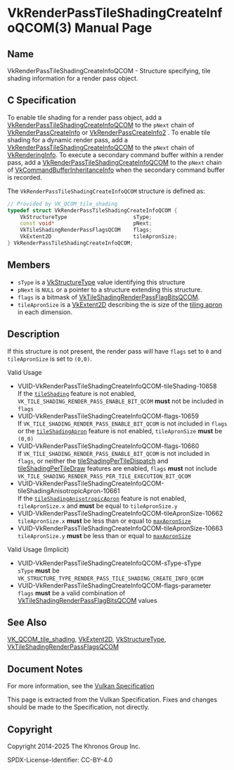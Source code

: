 # VkRenderPassTileShadingCreateInfoQCOM(3) Manual Page

## Name

VkRenderPassTileShadingCreateInfoQCOM - Structure specifying, tile shading information for a render pass object.



## [](#_c_specification)C Specification

To enable tile shading for a render pass object, add a [VkRenderPassTileShadingCreateInfoQCOM](https://registry.khronos.org/vulkan/specs/latest/man/html/VkRenderPassTileShadingCreateInfoQCOM.html) to the `pNext` chain of [VkRenderPassCreateInfo](https://registry.khronos.org/vulkan/specs/latest/man/html/VkRenderPassCreateInfo.html) or [VkRenderPassCreateInfo2](https://registry.khronos.org/vulkan/specs/latest/man/html/VkRenderPassCreateInfo2.html) . To enable tile shading for a dynamic render pass, add a [VkRenderPassTileShadingCreateInfoQCOM](https://registry.khronos.org/vulkan/specs/latest/man/html/VkRenderPassTileShadingCreateInfoQCOM.html) to the `pNext` chain of [VkRenderingInfo](https://registry.khronos.org/vulkan/specs/latest/man/html/VkRenderingInfo.html). To execute a secondary command buffer within a render pass, add a [VkRenderPassTileShadingCreateInfoQCOM](https://registry.khronos.org/vulkan/specs/latest/man/html/VkRenderPassTileShadingCreateInfoQCOM.html) to the `pNext` chain of [VkCommandBufferInheritanceInfo](https://registry.khronos.org/vulkan/specs/latest/man/html/VkCommandBufferInheritanceInfo.html) when the secondary command buffer is recorded.

The `VkRenderPassTileShadingCreateInfoQCOM` structure is defined as:

```c++
// Provided by VK_QCOM_tile_shading
typedef struct VkRenderPassTileShadingCreateInfoQCOM {
    VkStructureType                     sType;
    const void*                         pNext;
    VkTileShadingRenderPassFlagsQCOM    flags;
    VkExtent2D                          tileApronSize;
} VkRenderPassTileShadingCreateInfoQCOM;
```

## [](#_members)Members

- `sType` is a [VkStructureType](https://registry.khronos.org/vulkan/specs/latest/man/html/VkStructureType.html) value identifying this structure
- `pNext` is `NULL` or a pointer to a structure extending this structure.
- `flags` is a bitmask of [VkTileShadingRenderPassFlagBitsQCOM](https://registry.khronos.org/vulkan/specs/latest/man/html/VkTileShadingRenderPassFlagBitsQCOM.html).
- `tileApronSize` is a [VkExtent2D](https://registry.khronos.org/vulkan/specs/latest/man/html/VkExtent2D.html) describing the is size of the [tiling apron](https://registry.khronos.org/vulkan/specs/latest/html/vkspec.html#renderpass-tile-shading-aprons) in each dimension.

## [](#_description)Description

If this structure is not present, the render pass will have `flags` set to `0` and `tileApronSize` is set to `(0,0)`.

Valid Usage

- [](#VUID-VkRenderPassTileShadingCreateInfoQCOM-tileShading-10658)VUID-VkRenderPassTileShadingCreateInfoQCOM-tileShading-10658  
  If the [`tileShading`](https://registry.khronos.org/vulkan/specs/latest/html/vkspec.html#features-tileShading) feature is not enabled, `VK_TILE_SHADING_RENDER_PASS_ENABLE_BIT_QCOM` **must** not be included in `flags`
- [](#VUID-VkRenderPassTileShadingCreateInfoQCOM-flags-10659)VUID-VkRenderPassTileShadingCreateInfoQCOM-flags-10659  
  If `VK_TILE_SHADING_RENDER_PASS_ENABLE_BIT_QCOM` is not included in `flags` or the [`tileShadingApron`](https://registry.khronos.org/vulkan/specs/latest/html/vkspec.html#features-tileShadingApron) feature is not enabled, `tileApronSize` **must** be `(0,0)`
- [](#VUID-VkRenderPassTileShadingCreateInfoQCOM-flags-10660)VUID-VkRenderPassTileShadingCreateInfoQCOM-flags-10660  
  If `VK_TILE_SHADING_RENDER_PASS_ENABLE_BIT_QCOM` is not included in `flags`, or neither the [tileShadingPerTileDispatch](https://registry.khronos.org/vulkan/specs/latest/html/vkspec.html#features-tileShadingPerTileDispatch) and [tileShadingPerTileDraw](https://registry.khronos.org/vulkan/specs/latest/html/vkspec.html#features-tileShadingPerTileDraw) features are enabled, `flags` **must** not include `VK_TILE_SHADING_RENDER_PASS_PER_TILE_EXECUTION_BIT_QCOM`
- [](#VUID-VkRenderPassTileShadingCreateInfoQCOM-tileShadingAnisotropicApron-10661)VUID-VkRenderPassTileShadingCreateInfoQCOM-tileShadingAnisotropicApron-10661  
  If the [`tileShadingAnisotropicApron`](https://registry.khronos.org/vulkan/specs/latest/html/vkspec.html#features-tileShadingAnisotropicApron) feature is not enabled, `tileApronSize.x` and **must** be equal to `tileApronSize.y`
- [](#VUID-VkRenderPassTileShadingCreateInfoQCOM-tileApronSize-10662)VUID-VkRenderPassTileShadingCreateInfoQCOM-tileApronSize-10662  
  `tileApronSize.x` **must** be less than or equal to [`maxApronSize`](https://registry.khronos.org/vulkan/specs/latest/html/vkspec.html#limits-maxApronSize)
- [](#VUID-VkRenderPassTileShadingCreateInfoQCOM-tileApronSize-10663)VUID-VkRenderPassTileShadingCreateInfoQCOM-tileApronSize-10663  
  `tileApronSize.y` **must** be less than or equal to [`maxApronSize`](https://registry.khronos.org/vulkan/specs/latest/html/vkspec.html#limits-maxApronSize)

Valid Usage (Implicit)

- [](#VUID-VkRenderPassTileShadingCreateInfoQCOM-sType-sType)VUID-VkRenderPassTileShadingCreateInfoQCOM-sType-sType  
  `sType` **must** be `VK_STRUCTURE_TYPE_RENDER_PASS_TILE_SHADING_CREATE_INFO_QCOM`
- [](#VUID-VkRenderPassTileShadingCreateInfoQCOM-flags-parameter)VUID-VkRenderPassTileShadingCreateInfoQCOM-flags-parameter  
  `flags` **must** be a valid combination of [VkTileShadingRenderPassFlagBitsQCOM](https://registry.khronos.org/vulkan/specs/latest/man/html/VkTileShadingRenderPassFlagBitsQCOM.html) values

## [](#_see_also)See Also

[VK\_QCOM\_tile\_shading](https://registry.khronos.org/vulkan/specs/latest/man/html/VK_QCOM_tile_shading.html), [VkExtent2D](https://registry.khronos.org/vulkan/specs/latest/man/html/VkExtent2D.html), [VkStructureType](https://registry.khronos.org/vulkan/specs/latest/man/html/VkStructureType.html), [VkTileShadingRenderPassFlagsQCOM](https://registry.khronos.org/vulkan/specs/latest/man/html/VkTileShadingRenderPassFlagsQCOM.html)

## [](#_document_notes)Document Notes

For more information, see the [Vulkan Specification](https://registry.khronos.org/vulkan/specs/latest/html/vkspec.html#VkRenderPassTileShadingCreateInfoQCOM)

This page is extracted from the Vulkan Specification. Fixes and changes should be made to the Specification, not directly.

## [](#_copyright)Copyright

Copyright 2014-2025 The Khronos Group Inc.

SPDX-License-Identifier: CC-BY-4.0